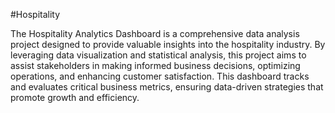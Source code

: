 #Hospitality

The Hospitality Analytics Dashboard is a comprehensive data analysis project designed to provide valuable insights into the hospitality industry. By leveraging data visualization and statistical analysis, this project aims to assist stakeholders in making informed business decisions, optimizing operations, and enhancing customer satisfaction. This dashboard tracks and evaluates critical business metrics, ensuring data-driven strategies that promote growth and efficiency.
